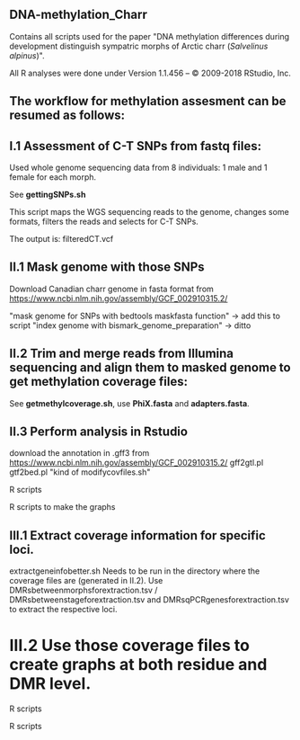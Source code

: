 ## DNA-methylation_Charr
Contains all scripts used for the paper "DNA methylation differences during development distinguish sympatric morphs of Arctic charr (*Salvelinus alpinus*)".

All R analyses were done under
Version 1.1.456 – © 2009-2018 RStudio, Inc.

## The workflow for methylation assesment can be resumed as follows:
## I.1 Assessment of C-T SNPs from fastq files:
Used whole genome sequencing data from 8 individuals: 1 male and 1 female for each morph.   
     
See **gettingSNPs.sh**     
       
This script maps the WGS sequencing reads to the genome, changes some formats, filters the reads and selects for C-T SNPs. 

The output is: filteredCT.vcf

## II.1 Mask genome with those SNPs
Download Canadian charr genome in fasta format from https://www.ncbi.nlm.nih.gov/assembly/GCF_002910315.2/

"mask genome for SNPs with bedtools maskfasta function" -> add this to script
"index genome with bismark_genome_preparation"  -> ditto

## II.2 Trim and merge reads from Illumina sequencing and align them to masked genome to get methylation coverage files:
See **getmethylcoverage.sh**, use **PhiX.fasta** and **adapters.fasta**.

## II.3 Perform analysis in Rstudio 
download the annotation in .gff3 from https://www.ncbi.nlm.nih.gov/assembly/GCF_002910315.2/
gff2gtl.pl
gtf2bed.pl
"kind of modifycovfiles.sh"

R scripts

R scripts to make the graphs

## III.1 Extract coverage information for specific loci. 
extractgeneinfobetter.sh 
Needs to be run in the directory where the coverage files are (generated in II.2).
Use DMRsbetweenmorphsforextraction.tsv / DMRsbetweenstageforextraction.tsv and DMRsqPCRgenesforextraction.tsv to extract the respective loci.

# III.2 Use those coverage files to create graphs at both residue and DMR level.

R scripts

R scripts
